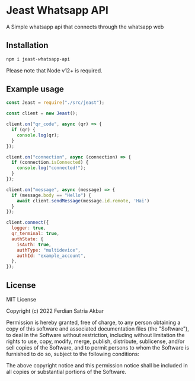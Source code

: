 
# Jeast Whatsapp API
A Simple whatsapp api that connects through the whatsapp web

## Installation

```bash
npm i jeast-whatsapp-api
```

Please note that Node v12+ is required.

## Example usage

```js
const Jeast = require("./src/jeast");

const client = new Jeast();

client.on("qr_code", async (qr) => {
  if (qr) {
    console.log(qr);
  }
});

client.on("connection", async (connection) => {
  if (connection.isConnected) {
    console.log("connected!");
  }
});

client.on("message", async (message) => {
  if (message.body == "Hello") {
    await client.sendMessage(message.id.remote, 'Hai')
  }
});

client.connect({
  logger: true,
  qr_terminal: true,
  authState: {
    isAuth: true,
    authType: "multidevice",
    authId: "example_account",
  },
});
```
## License

MIT License

Copyright (c) 2022 Ferdian Satria Akbar

Permission is hereby granted, free of charge, to any person obtaining a copy
of this software and associated documentation files (the "Software"), to deal
in the Software without restriction, including without limitation the rights
to use, copy, modify, merge, publish, distribute, sublicense, and/or sell
copies of the Software, and to permit persons to whom the Software is
furnished to do so, subject to the following conditions:

The above copyright notice and this permission notice shall be included in all
copies or substantial portions of the Software.
